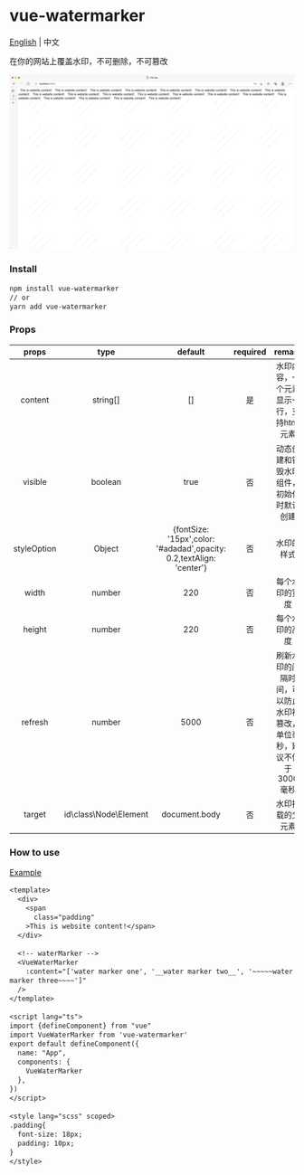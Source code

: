 # vue-watermarker

[English](/) | 中文

在你的网站上覆盖水印，不可删除，不可篡改

![Preview](./preview.webp)

### Install

```shell
npm install vue-watermarker
// or
yarn add vue-watermarker
```

### Props
| props        | type        | default     | required      |    remark      |
| :------------: | :-----------: | :-----------: | :-----------: | :--------------: |
| content  |  string[]   |    []   |  是  |  水印内容，一个元素显示一行，支持html元素  |
| visible  |  boolean    |   true  |  否  |  动态创建和销毁水印组件，初始化时默认创建  |
|styleOption|   Object   |{fontSize: '15px',color: '#adadad',opacity: 0.2,textAlign: 'center'}|  否  |  水印的样式  |
|  width   |  number     |   220   |  否  |  每个水印的宽度   |
|  height  |  number     |   220   |  否  |  每个水印的高度   |
|  refresh |  number     |   5000  |  否  |  刷新水印的间隔时间，可以防止水印被篡改，单位毫秒，建议不低于3000毫秒   |
|  target  |id\class\Node\Element|document.body|  否  |水印挂载的父元素|

### How to use

[Example](./example)

```vue
<template>
  <div>
    <span
      class="padding"
    >This is website content!</span>
  </div>
  
  <!-- waterMarker -->
  <VueWaterMarker
    :content="['water marker one', '__water marker two__', '~~~~~water marker three~~~~']"
  />
</template>

<script lang="ts">
import {defineComponent} from "vue"
import VueWaterMarker from 'vue-watermarker'
export default defineComponent({
  name: "App",
  components: {
    VueWaterMarker
  },
})
</script>

<style lang="scss" scoped>
.padding{
  font-size: 18px;
  padding: 10px;
}
</style>
```
